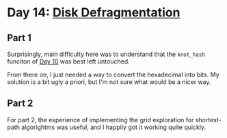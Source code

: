 # Day 14: [Disk Defragmentation](https://adventofcode.com/2017/day/14)

## Part 1

Surprisingly, main difficulty here was to understand that the `knot_hash` funciton of [Day 10](../day10/README.md) was best left untouched.

From there on, I just needed a way to convert the hexadecimal into bits. My solution is a bit ugly a priori, but I'm not sure what would be a nicer way.

## Part 2

For part 2, the experience of implementing the grid exploration for shortest-path algorightms was useful, and I happily got it working quite quickly.